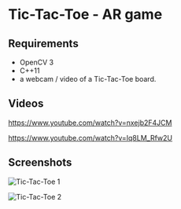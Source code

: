 # Tic-Tac-Toe - AR game
## Requirements
- OpenCV 3
- C++11
- a webcam / video of a Tic-Tac-Toe board.

## Videos
https://www.youtube.com/watch?v=nxejb2F4JCM

https://www.youtube.com/watch?v=Iq8LM_Rfw2U

## Screenshots

![Tic-Tac-Toe 1](https://i.imgur.com/1euwacX.jpg)

![Tic-Tac-Toe 2](https://i.imgur.com/2ZfRDRi.jpg)
